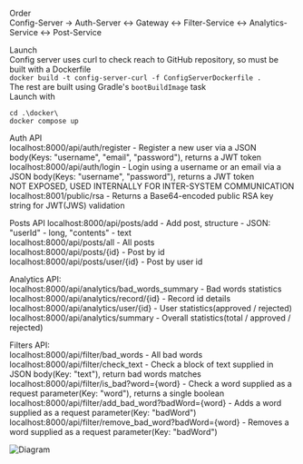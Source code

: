 Order\
Config-Server -> Auth-Server <-> Gateway <-> Filter-Service <-> Analytics-Service <-> Post-Service

Launch\
Config server uses curl to check reach to GitHub repository, so must be built with a Dockerfile\
```docker build -t config-server-curl -f ConfigServerDockerfile .```\
The rest are built using Gradle's ```bootBuildImage``` task\
Launch with 
```
cd .\docker\
docker compose up
```


Auth API\
localhost:8000/api/auth/register - Register a new user via a JSON body(Keys: "username", "email", "password"), returns a JWT token\
localhost:8000/api/auth/login - Login using a username or an email via a JSON body(Keys: "username", "password"), returns a JWT token\
NOT EXPOSED, USED INTERNALLY FOR INTER-SYSTEM COMMUNICATION\
localhost:8001/public/rsa - Returns a Base64-encoded public RSA key string for JWT(JWS) validation

Posts API
localhost:8000/api/posts/add - Add post, structure - JSON: "userId" - long, "contents" - text\
localhost:8000/api/posts/all - All posts\
localhost:8000/api/posts/{id} - Post by id\
localhost:8000/api/posts/user/{id} - Post by user id

Analytics API:\
localhost:8000/api/analytics/bad_words_summary - Bad words statistics\
localhost:8000/api/analytics/record/{id} - Record id details\
localhost:8000/api/analytics/user/{id} - User statistics(approved / rejected)\
localhost:8000/api/analytics/summary - Overall statistics(total / approved / rejected)

Filters API:\
localhost:8000/api/filter/bad_words - All bad words\
localhost:8000/api/filter/check_text - Check a block of text supplied in JSON body(Key: "text"), return bad words matches\
localhost:8000/api/filter/is_bad?word={word} - Check a word supplied as a request parameter(Key: "word"), returns a single boolean\
localhost:8000/api/filter/add_bad_word?badWord={word} - Adds a word supplied as a request parameter(Key: "badWord")\
localhost:8000/api/filter/remove_bad_word?badWord={word} - Removes a word supplied as a request parameter(Key: "badWord")

![Diagram](https://github.com/user-attachments/assets/234407a6-2e5b-4f80-b46f-eca786772620)
